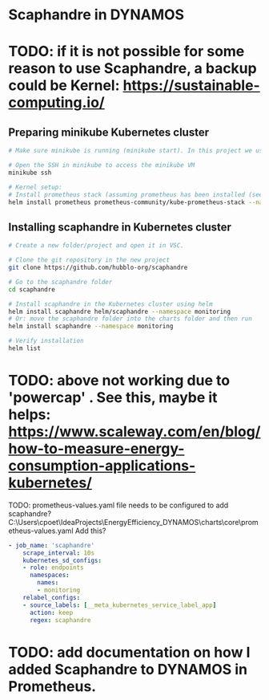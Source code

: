 # Scaphandre in DYNAMOS

# TODO: if it is not possible for some reason to use Scaphandre, a backup could be Kernel: https://sustainable-computing.io/

## Preparing minikube Kubernetes cluster
```sh
# Make sure minikube is running (minikube start). In this project we use Docker for the containers/VMs

# Open the SSH in minikube to access the minikube VM
minikube ssh

# Kernel setup:
# Install prometheus stack (assuming prometheus has been installed (see step 3: PreparingRabbitMQ))
helm install prometheus prometheus-community/kube-prometheus-stack --namespace monitoring --create-namespace --wait
```

## Installing scaphandre in Kubernetes cluster
```sh
# Create a new folder/project and open it in VSC.

# Clone the git repository in the new project
git clone https://github.com/hubblo-org/scaphandre

# Go to the scaphandre folder
cd scaphandre

# Install scaphandre in the Kubernetes cluster using helm
helm install scaphandre helm/scaphandre --namespace monitoring
# Or: move the scaphandre folder into the charts folder and then run
helm install scaphandre --namespace monitoring

# Verify installation
helm list
```

# TODO: above not working due to 'powercap' . See this, maybe it helps: https://www.scaleway.com/en/blog/how-to-measure-energy-consumption-applications-kubernetes/

TODO: prometheus-values.yaml file needs to be configured to add scaphandre?
C:\Users\cpoet\IdeaProjects\EnergyEfficiency_DYNAMOS\charts\core\prometheus-values.yaml
Add this?
```yaml
- job_name: 'scaphandre'
    scrape_interval: 10s
    kubernetes_sd_configs:
    - role: endpoints
      namespaces:
        names:
        - monitoring
    relabel_configs:
    - source_labels: [__meta_kubernetes_service_label_app]
      action: keep
      regex: scaphandre
```
# TODO: add documentation on how I added Scaphandre to DYNAMOS in Prometheus.